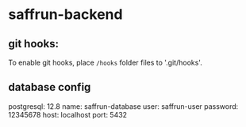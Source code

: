 # saffrun-backend

## git hooks:
To enable git hooks, place `/hooks` folder files to '.git/hooks'.

## database config
postgresql: 12.8
name: saffrun-database
user: saffrun-user
password: 12345678
host: localhost
port: 5432
